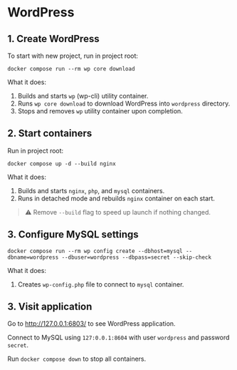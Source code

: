 # WordPress

## 1. Create WordPress

To start with new project, run in project root:

```
docker compose run --rm wp core download
```

What it does:

1. Builds and starts `wp` (wp-cli) utility container.
2. Runs `wp core download` to download WordPress into `wordpress` directory.
3. Stops and removes `wp` utility container upon completion.

## 2. Start containers

Run in project root:

```
docker compose up -d --build nginx
```

What it does:

1. Builds and starts `nginx`, `php`, and `mysql` containers.
2. Runs in detached mode and rebuilds `nginx` container on each start.

> ⚠️ Remove `--build` flag to speed up launch if nothing changed.

## 3. Configure MySQL settings

```
docker compose run --rm wp config create --dbhost=mysql --dbname=wordpress --dbuser=wordpress --dbpass=secret --skip-check
```

What it does:

1. Creates `wp-config.php` file to connect to `mysql` container.

## 3. Visit application

Go to http://127.0.0.1:6803/ to see WordPress application.

Connect to MySQL using `127:0.0.1:8604` with user `wordpress` and password `secret`.

Run `docker compose down` to stop all containers.
